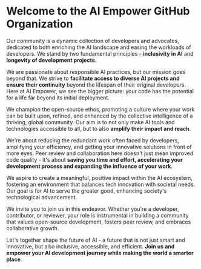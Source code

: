 # Welcome to the AI Empower GitHub Organization

Our community is a dynamic collection of developers and advocates, dedicated to both enriching the AI landscape and easing the workloads of developers. We stand by two fundamental principles - **inclusivity in AI** and **longevity of development projects**.

We are passionate about responsible AI practices, but our mission goes beyond that. We strive to **facilitate access to diverse AI projects and ensure their continuity** beyond the lifespan of their original developers. Here at AI Empower, we see the bigger picture: your code has the potential for a life far beyond its initial deployment.

We champion the open-source ethos, promoting a culture where your work can be built upon, refined, and enhanced by the collective intelligence of a thriving, global community. Our aim is to not only make AI tools and technologies accessible to all, but to also **amplify their impact and reach**.

We're about reducing the redundant work often faced by developers, amplifying your efficiency, and getting your innovative solutions in front of more eyes. Peer review and collaboration here doesn't just mean improved code quality - it's about **saving you time and effort, accelerating your development process and expanding the influence of your work**.

We aspire to create a meaningful, positive impact within the AI ecosystem, fostering an environment that balances tech innovation with societal needs. Our goal is for AI to serve the greater good, enhancing society's technological advancement.

We invite you to join us in this endeavor. Whether you're a developer, contributor, or reviewer, your role is instrumental in building a community that values open-source development, fosters peer review, and embraces collaborative growth.

Let's together shape the future of AI - a future that is not just smart and innovative, but also inclusive, accessible, and efficient. **Join us and empower your AI development journey while making the world a smarter place**.
